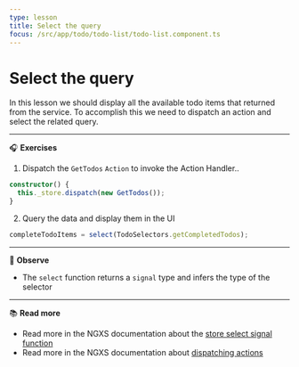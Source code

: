 ```yaml
---
type: lesson
title: Select the query
focus: /src/app/todo/todo-list/todo-list.component.ts
---
```


# Select the query

In this lesson we should display all the available todo items that returned from the service. To accomplish this we need to dispatch an action and select the related query.

---

🎧 **Exercises**

1. Dispatch the `GetTodos` `Action` to invoke the Action Handler..

```ts
constructor() {
  this._store.dispatch(new GetTodos());
}
```

2. Query the data and display them in the UI

```ts
completeTodoItems = select(TodoSelectors.getCompletedTodos);
```

---

👀 **Observe**

- The `select` function returns a `signal` type and infers the type of the selector

---

📚 **Read more**

- Read more in the NGXS documentation about the <a href="https://www.ngxs.io/concepts/select#store-select-signal-function" target="_blank">store select signal function</a>
- Read more in the NGXS documentation about <a href="https://www.ngxs.io/concepts/store#dispatching-actions" target="_blank">dispatching actions</a>
